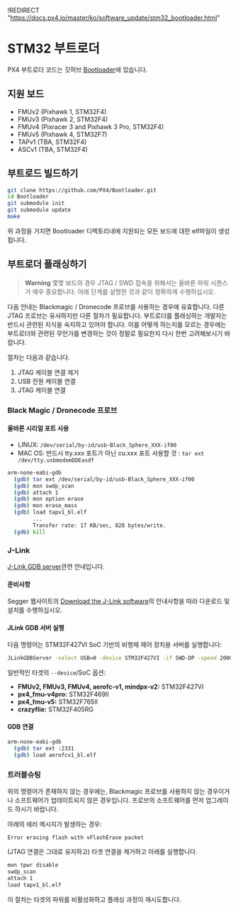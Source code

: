 !REDIRECT "https://docs.px4.io/master/ko/software_update/stm32_bootloader.html"

# STM32 부트로더

PX4 부트로더 코드는 깃허브 [Bootloader](https://github.com/px4/bootloader)에 있습니다.

## 지원 보드

* FMUv2 (Pixhawk 1, STM32F4)
* FMUv3 (Pixhawk 2, STM32F4)
* FMUv4 (Pixracer 3 and Pixhawk 3 Pro, STM32F4)
* FMUv5 (Pixhawk 4, STM32F7)
* TAPv1 (TBA, STM32F4)
* ASCv1 (TBA, STM32F4)

## 부트로드 빌드하기

```bash
git clone https://github.com/PX4/Bootloader.git
cd Bootloader
git submodule init
git submodule update
make
```

위 과정을 거치면 Bootloader 디렉토리내에 지원되는 모든 보드에 대한 elf파일이 생성됩니다.

## 부트로더 플래싱하기

> **Warning** 몇몇 보드의 경우 JTAG / SWD 접속을 위해서는 올바른 파워 시퀀스가 매우 중요합니다. 아래 단계를 설명한 것과 같이 정확하게 수행하십시오.

다음 안내는 Blackmagic / Dronecode 프로브를 사용하는 경우에 유효합니다. 다른 JTAG 프로브는 유사하지만 다른 절차가 필요합니다. 부트로더를 플래싱하는 개발자는 반드시 관련된 지식을 숙지하고 있어야 합니다. 이를 어떻게 하는지를 모르는 경우에는 부트로더와 관련된 무언가를 변경하는 것이 정말로 필요한지 다시 한번 고려해보시기 바랍니다.

절차는 다음과 같습니다.

1. JTAG 케이블 연결 제거
2. USB 전원 케이블 연결
3. JTAG 케이블 연결

### Black Magic / Dronecode 프로브

#### 올바른 시리얼 포트 사용

* LINUX: `/dev/serial/by-id/usb-Black_Sphere_XXX-if00`
* MAC OS: 반드시 tty.xxx 포트가 아닌 cu.xxx 포트 사용할 것 : `tar ext /dev/tty.usbmodemDDEasdf`

```bash
arm-none-eabi-gdb
  (gdb) tar ext /dev/serial/by-id/usb-Black_Sphere_XXX-if00
  (gdb) mon swdp_scan
  (gdb) attach 1
  (gdb) mon option erase
  (gdb) mon erase_mass
  (gdb) load tapv1_bl.elf
        ...
        Transfer rate: 17 KB/sec, 828 bytes/write.
  (gdb) kill
```

### J-Link

[J-Link GDB server](https://www.segger.com/jlink-gdb-server.html)관련 안내입니다.

#### 준비사항

Segger 웹사이트의 [Download the J-Link software](https://www.segger.com/downloads/jlink)의 안내사항을 따라 다운로드 및 설치를 수행하십시오.

#### JLink GDB 서버 실행

다음 명령어는 STM32F427VI SoC 기반의 비행체 제어 장치용 서버를 실행합니다: 

```bash
JLinkGDBServer -select USB=0 -device STM32F427VI -if SWD-DP -speed 20000
```

일반적인 타겟의 `--device`/SoC 옵션:

* **FMUv2, FMUv3, FMUv4, aerofc-v1, mindpx-v2:** STM32F427VI
* **px4_fmu-v4pro:** STM32F469II
* **px4_fmu-v5:** STM32F765II
* **crazyflie:** STM32F405RG

#### GDB 연결

```bash
arm-none-eabi-gdb
  (gdb) tar ext :2331
  (gdb) load aerofcv1_bl.elf
```

### 트러블슈팅

위의 명령어가 존재하지 않는 경우에는, Blackmagic 프로브를 사용하지 않는 경우이거나 소프트웨어가 업데이트되지 않은 경우입니다. 프로브의 소프트웨어를 먼저 업그레이드 하시기 바랍니다.

아래의 에러 메시지가 발생하는 경우:

    Error erasing flash with vFlashErase packet
    

(JTAG 연결은 그대로 유지하고) 타겟 연결을 제거하고 아래를 실행합니다.

```bash
mon tpwr disable
swdp_scan
attach 1
load tapv1_bl.elf
```

이 절차는 타겟의 파워를 비활성화하고 플래싱 과정이 재시도합니다.